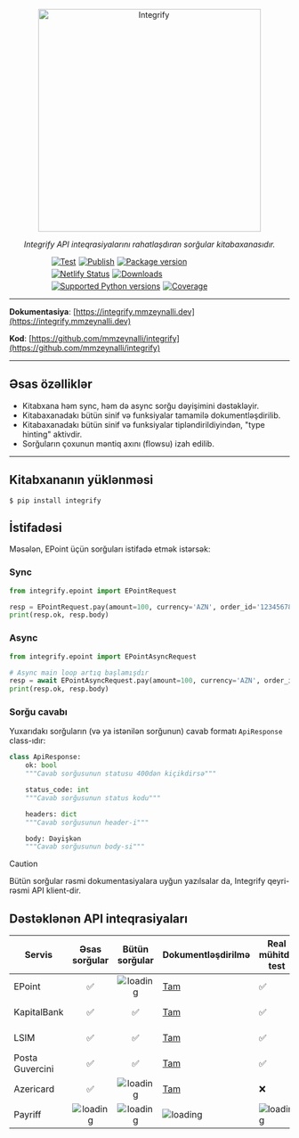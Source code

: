 <p align="center">
  <a href="https://integrify.mmzeynalli.dev/"><img width="400" src="https://raw.githubusercontent.com/mmzeynalli/integrify/main/docs/az/docs/assets/integrify.png" alt="Integrify"></a>
</p>
<p align="center">
    <em>Integrify API inteqrasiyalarını rahatlaşdıran sorğular kitabaxanasıdır.</em>
</p>
<p  style='display:flex;flex-wrap:wrap;gap:5px;width:70%;justify-content:flex-start;margin: 0 auto;'>
<a href="https://github.com/mmzeynalli/integrify/actions/workflows/test.yml" target="_blank">
    <img src="https://github.com/mmzeynalli/integrify/actions/workflows/test.yml/badge.svg?branch=main" alt="Test">
</a>
<a href="https://github.com/mmzeynalli/integrify/actions/workflows/publish.yml" target="_blank">
    <img src="https://github.com/mmzeynalli/integrify/actions/workflows/publish.yml/badge.svg" alt="Publish">
</a>
<a href="https://pypi.org/project/integrify" target="_blank">
  <img src="https://img.shields.io/pypi/v/integrify?color=%2334D058&label=pypi%20package" alt="Package version">
</a>
<a href="https://app.netlify.com/sites/integrify-docs/deploys">
  <img src="https://api.netlify.com/api/v1/badges/d8931b6a-80c7-41cb-bdbb-bf6ef5789f80/deploy-status" alt="Netlify Status">
</a>
<a href="https://pepy.tech/project/integrify" target="_blank">
  <img src="https://static.pepy.tech/badge/integrify" alt="Downloads">
</a>
<a href="https://pypi.org/project/integrify" target="_blank">
    <img src="https://img.shields.io/pypi/pyversions/integrify.svg?color=%2334D058" alt="Supported Python versions">
</a>
<a href="https://coverage-badge.samuelcolvin.workers.dev/redirect/mmzeynalli/integrify" target="_blank">
    <img src="https://coverage-badge.samuelcolvin.workers.dev/mmzeynalli/integrify.svg" alt="Coverage">
</a>

</p>

---

**Dokumentasiya**: [https://integrify.mmzeynalli.dev](https://integrify.mmzeynalli.dev)

**Kod**: [https://github.com/mmzeynalli/integrify](https://github.com/mmzeynalli/integrify)

---

## Əsas özəlliklər

- Kitabxana həm sync, həm də async sorğu dəyişimini dəstəkləyir.
- Kitabaxanadakı bütün sinif və funksiyalar tamamilə dokumentləşdirilib.
- Kitabaxanadakı bütün sinif və funksiyalar tipləndirildiyindən, "type hinting" aktivdir.
- Sorğuların çoxunun məntiq axını (flowsu) izah edilib.

---

## Kitabxananın yüklənməsi

<div class="termy">

```console
$ pip install integrify
```

</div>

## İstifadəsi

Məsələn, EPoint üçün sorğuları istifadə etmək istərsək:

### Sync

```python
from integrify.epoint import EPointRequest

resp = EPointRequest.pay(amount=100, currency='AZN', order_id='12345678', description='Ödəniş')
print(resp.ok, resp.body)

```

### Async

```python
from integrify.epoint import EPointAsyncRequest

# Async main loop artıq başlamışdır
resp = await EPointAsyncRequest.pay(amount=100, currency='AZN', order_id='12345678', description='Ödəniş')
print(resp.ok, resp.body)

```

### Sorğu cavabı

Yuxarıdakı sorğuların (və ya istənilən sorğunun) cavab formatı `ApiResponse` class-ıdır:

```python
class ApiResponse:
    ok: bool
    """Cavab sorğusunun statusu 400dən kiçikdirsə"""

    status_code: int
    """Cavab sorğusunun status kodu"""

    headers: dict
    """Cavab sorğusunun header-i"""

    body: Dəyişkən
    """Cavab sorğusunun body-si"""
```

> [!Caution]
> Bütün sorğular rəsmi dokumentasiyalara uyğun yazılsalar da, Integrify qeyri-rəsmi API klient-dir.

## Dəstəklənən API inteqrasiyaları

| Servis          |                                                 Əsas sorğular                                                 |                                                Bütün sorğular                                                 | Dokumentləşdirilmə                                                                                            | Real mühitdə test                                                                                             | Əsas developer                                    |
| --------------- | :-----------------------------------------------------------------------------------------------------------: | :-----------------------------------------------------------------------------------------------------------: | ------------------------------------------------------------------------------------------------------------- | ------------------------------------------------------------------------------------------------------------- | ------------------------------------------------- |
| EPoint          |                                              :white_check_mark:                                               | ![loading](https://raw.githubusercontent.com/mmzeynalli/integrify/main/docs/az/docs/assets/spinner-solid.svg) | [Tam](https://integrify.mmzeynalli.dev/epoint/about/)                                                         | :white_check_mark:                                                                                            | [Miradil Zeynallı](https://github.com/mmzeynalli) |
| KapitalBank     |                                              :white_check_mark:                                               |                                              :white_check_mark:                                               | [Tam](https://integrify.mmzeynalli.dev/kapital/about/)                                                        | :white_check_mark:                                                                                            | [Zaman Kazımov](https://github.com/kazimovzaman2) |
| LSIM            |                                              :white_check_mark:                                               |                                              :white_check_mark:                                               | [Tam](https://integrify.mmzeynalli.dev/lsim/about/)                                                           | :white_check_mark:                                                                                            | [Miradil Zeynallı](https://github.com/mmzeynalli) |
| Posta Guvercini |                                              :white_check_mark:                                               |                                              :white_check_mark:                                               | [Tam](https://integrify.mmzeynalli.dev/kapital/about/)                                                        | :white_check_mark:                                                                                            | [Zaman Kazımov](https://github.com/kazimovzaman2) |
| Azericard       |                                              :white_check_mark:                                               | ![loading](https://raw.githubusercontent.com/mmzeynalli/integrify/main/docs/az/docs/assets/spinner-solid.svg) | [Tam](https://integrify.mmzeynalli.dev/azericard/about/)                                                      | :x:                                                                                                           | [Miradil Zeynallı](https://github.com/mmzeynalli) |
| Payriff         | ![loading](https://raw.githubusercontent.com/mmzeynalli/integrify/main/docs/az/docs/assets/spinner-solid.svg) | ![loading](https://raw.githubusercontent.com/mmzeynalli/integrify/main/docs/az/docs/assets/spinner-solid.svg) | ![loading](https://raw.githubusercontent.com/mmzeynalli/integrify/main/docs/az/docs/assets/spinner-solid.svg) | ![loading](https://raw.githubusercontent.com/mmzeynalli/integrify/main/docs/az/docs/assets/spinner-solid.svg) | [Vahid Həsənzadə](https://github.com/vahidzhe)    |
